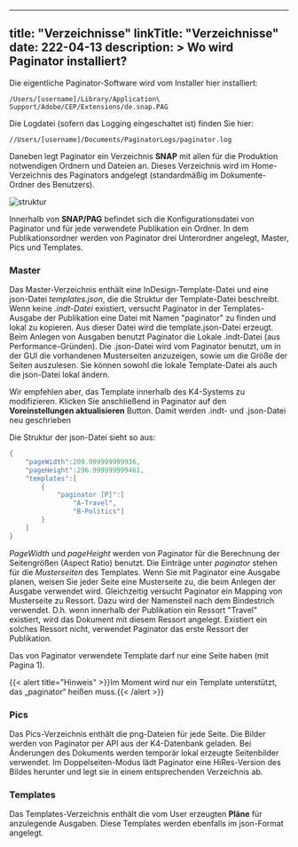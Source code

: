 
---
title: "Verzeichnisse"
linkTitle: "Verzeichnisse"
date: 222-04-13
description: >
 Wo wird Paginator installiert?
---

Die eigentliche Paginator-Software wird vom Installer hier installiert:

`/Users/[username]/Library/Application\ Support/Adobe/CEP/Extensions/de.snap.PAG`

Die Logdatei (sofern das Logging eingeschaltet ist) finden Sie hier:

`//Users/[username]/Documents/PaginatorLogs/paginator.log`


Daneben legt Paginator ein Verzeichnis **SNAP** mit allen für die Produktion notwendigen Ordnern und Dateien an. Dieses Verzeichnis wird im Home-Verzeichnis des Paginators andgelegt (standardmäßig im Dokumente-Ordner des Benutzers).

![struktur](/images/struktur.png)

Innerhalb von **SNAP/PAG** befindet sich die Konfigurationsdatei von Paginator und für jede verwendete Publikation ein Ordner. In dem Publikationsordner werden von Paginator drei Unterordner angelegt, Master, Pics und Templates.

### Master
Das Master-Verzeichnis enthält eine InDesign-Template-Datei und eine json-Datei *templates.json*, die die Struktur der Template-Datei beschreibt. Wenn keine *.indt-Datei* existiert, versucht Paginator in der Templates-Ausgabe der Publikation eine Datei mit Namen "paginator" zu finden und lokal zu kopieren. Aus dieser Datei wird die template.json-Datei erzeugt. Beim Anlegen von Ausgaben benutzt Paginator die Lokale .indt-Datei (aus Performance-Gründen). Die .json-Datei wird vom Paginator benutzt, um in der GUI die vorhandenen Musterseiten anzuzeigen, sowie um die Größe der Seiten auszulesen. Sie können sowohl die lokale Template-Datei als auch die json-Datei lokal ändern.

Wir empfehlen aber, das Template innerhalb des K4-Systems zu modifizieren. Klicken Sie anschließend in Paginator auf den **Voreinstellungen aktualisieren** Button. Damit werden .indt- und .json-Datei neu geschrieben

Die Struktur der json-Datei sieht so aus:

```go
{
	"pageWidth":209.999999999936,
	"pageHeight":296.999999999461,
	"templates":[
		{
			"paginator [P]":[
				"A-Travel",
				"B-Politics"]
		}
	]
}
```

*PageWidth* und *pageHeight* werden von Paginator für die Berechnung der Seitengrößen (Aspect Ratio) benutzt. Die Einträge unter *paginator* stehen für die *Musterseiten* des Templates. Wenn Sie mit Paginator eine Ausgabe planen, weisen Sie jeder Seite eine Musterseite zu, die beim Anlegen der Ausgabe verwendet wird. Gleichzeitig versucht Paginator ein Mapping von Musterseite zu Ressort. Dazu wird der Namensteil nach dem Bindestrich verwendet. D.h. wenn innerhalb der Publikation ein Ressort "Travel" existiert, wird das Dokument mit diesem Ressort angelegt. Existiert ein solches Ressort nicht, verwendet Paginator das erste Ressort der Publikation.

Das von Paginator verwendete Template darf nur eine Seite haben (mit Pagina 1).

{{< alert title="Hinweis" >}}Im Moment wird nur ein Template unterstützt, das „paginator“ heißen muss.{{< /alert >}}


### Pics
Das Pics-Verzeichnis enthält die png-Dateien für jede Seite. Die Bilder werden von Paginator per API aus der K4-Datenbank geladen. Bei Änderungen des Dokuments werden temporär lokal erzeugte Seitenbilder verwendet. 
Im Doppelseiten-Modus lädt Paginator eine HiRes-Version des Bildes herunter und legt sie in einem entsprechenden Verzeichnis ab.

### Templates
Das Templates-Verzeichnis enthält die vom User erzeugten **Pläne** für anzulegende Ausgaben. Diese Templates werden ebenfalls im json-Format angelegt. 